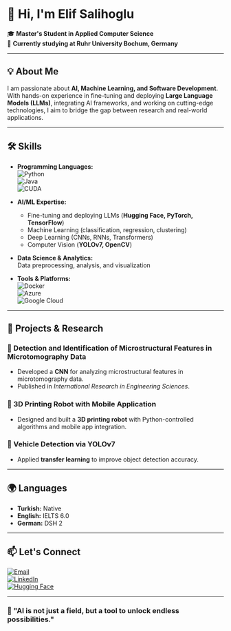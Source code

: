 # 👋 Hi, I'm Elif Salihoglu  
🎓 **Master's Student in Applied Computer Science**  
📍 **Currently studying at Ruhr University Bochum, Germany**  

---

## 💡 About Me  
I am passionate about **AI, Machine Learning, and Software Development**.  
With hands-on experience in fine-tuning and deploying **Large Language Models (LLMs)**, integrating AI frameworks, and working on cutting-edge technologies, I aim to bridge the gap between research and real-world applications.  

---

## 🛠️ Skills  
- **Programming Languages:**  
  ![Python](https://img.shields.io/badge/-Python-3776AB?style=flat&logo=python&logoColor=white)  
  ![Java](https://img.shields.io/badge/-Java-007396?style=flat&logo=java&logoColor=white)  
  ![CUDA](https://img.shields.io/badge/-CUDA-76B900?style=flat&logo=nvidia&logoColor=white)  

- **AI/ML Expertise:**  
  - Fine-tuning and deploying LLMs (**Hugging Face, PyTorch, TensorFlow**)  
  - Machine Learning (classification, regression, clustering)  
  - Deep Learning (CNNs, RNNs, Transformers)  
  - Computer Vision (**YOLOv7, OpenCV**)  

- **Data Science & Analytics:**  
  Data preprocessing, analysis, and visualization  

- **Tools & Platforms:**  
  ![Docker](https://img.shields.io/badge/-Docker-2496ED?style=flat&logo=docker&logoColor=white)  
  ![Azure](https://img.shields.io/badge/-Azure-0078D4?style=flat&logo=microsoftazure&logoColor=white)  
  ![Google Cloud](https://img.shields.io/badge/-Google_Cloud-4285F4?style=flat&logo=googlecloud&logoColor=white)  

---

## 🌟 Projects & Research  
### 📌 Detection and Identification of Microstructural Features in Microtomography Data  
- Developed a **CNN** for analyzing microstructural features in microtomography data.  
- Published in *International Research in Engineering Sciences*.  

### 📌 3D Printing Robot with Mobile Application  
- Designed and built a **3D printing robot** with Python-controlled algorithms and mobile app integration.  

### 📌 Vehicle Detection via YOLOv7  
- Applied **transfer learning** to improve object detection accuracy.  

---

## 🌍 Languages  
- **Turkish:** Native  
- **English:** IELTS 6.0  
- **German:** DSH 2  

---

## 📫 Let's Connect  
[![Email](https://img.shields.io/badge/-Email-D14836?style=flat&logo=gmail&logoColor=white)](mailto:elifsalihoglu99@gmail.com)  
[![LinkedIn](https://img.shields.io/badge/-LinkedIn-0A66C2?style=flat&logo=linkedin&logoColor=white)](https://www.linkedin.com/in/elifsalihoglu/)  
[![Hugging Face](https://img.shields.io/badge/-Hugging%20Face-FFAE1A?style=flat&logo=huggingface&logoColor=white)](https://huggingface.co/Elifslh)  

---

### 🚀 "AI is not just a field, but a tool to unlock endless possibilities."  
